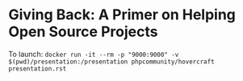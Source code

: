 # Giving Back: A Primer on Helping Open Source Projects

To launch: `docker run -it --rm -p "9000:9000" -v $(pwd)/presentation:/presentation phpcommunity/hovercraft presentation.rst`
